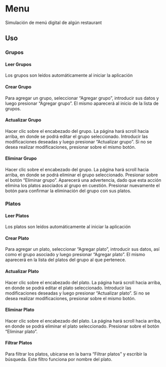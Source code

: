 # Menu

Simulación de menú digital de algún restaurant

## Uso

### Grupos

#### Leer Grupos

Los grupos son leídos automáticamente al iniciar la aplicación

#### Crear Grupo

Para agregar un grupo, seleccionar “Agregar grupo”, introducir sus datos y luego presionar “Agregar grupo”. El mismo aparecerá al inicio de la lista de grupos.

#### Actualizar Grupo

Hacer clic sobre el encabezado del grupo. La página hará scroll hacia arriba, en donde se podrá editar el grupo seleccionado.
Introducir las modificaciones deseadas y luego presionar “Actualizar grupo”.
Si no se desea realizar modificaciones, presionar sobre el mismo botón.

#### Eliminar Grupo

Hacer clic sobre el encabezado del grupo. La página hará scroll hacia arriba, en donde se podrá eliminar el grupo seleccionado.
Presionar sobre el botón “Eliminar grupo”.
Aparecerá una advertencia, dado que esta acción elimina los platos asociados al grupo en cuestión.
Presionar nuevamente el botón para confirmar la eliminación del grupo con sus platos.

### Platos

#### Leer Platos

Los platos son leídos automáticamente al iniciar la aplicación

#### Crear Plato

Para agregar un plato, seleccionar “Agregar plato”, introducir sus datos, así como el grupo asociado y luego presionar “Agregar plato”. El mismo aparecerá en la lista del platos del grupo al que pertenece.

#### Actualizar Plato

Hacer clic sobre el encabezado del plato. La página hará scroll hacia arriba, en donde se podrá editar el plato seleccionado.
Introducir las modificaciones deseadas y luego presionar “Actualizar plato”.
Si no se desea realizar modificaciones, presionar sobre el mismo botón.

#### Eliminar Plato

Hacer clic sobre el encabezado del plato. La página hará scroll hacia arriba, en donde se podrá eliminar el plato seleccionado.
Presionar sobre el botón “Eliminar plato”.

#### Filtrar Platos

Para filtrar los platos, ubicarse en la barra “Filtrar platos” y escribir la búsqueda. Este filtro funciona por nombre del plato.
